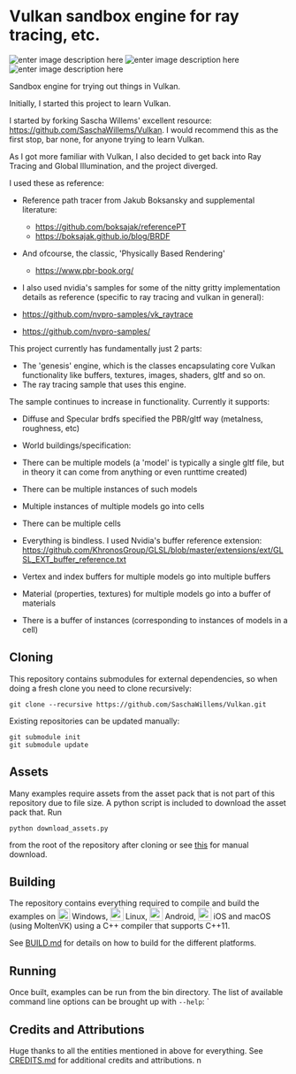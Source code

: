 
# Vulkan sandbox engine for ray tracing, etc.

![enter image description here](https://github.com/pprabhu78/Vulkan/blob/master/screenshots/2022-3-13_55730.png)
![enter image description here](https://github.com/pprabhu78/Vulkan/blob/master/screenshots/2022-3-13_55826.png)
![enter image description here](https://github.com/pprabhu78/Vulkan/blob/master/screenshots/2021-12-15_62151.png)

Sandbox engine for trying out things in Vulkan.

Initially, I started this project to learn Vulkan. 

I started by forking Sascha Willems' excellent resource: https://github.com/SaschaWillems/Vulkan. I would recommend this as the first stop, bar none, for anyone trying to learn Vulkan. 

As I got more familiar with Vulkan, I also decided to get back into Ray Tracing and Global Illumination, and the project diverged. 

I used these as reference:  
 - Reference path tracer from Jakub Boksansky and supplemental literature:  
   - https://github.com/boksajak/referencePT  
   - https://boksajak.github.io/blog/BRDF
   
 - And ofcourse, the classic, 'Physically Based Rendering'  
   - https://www.pbr-book.org/
   
 - I also used nvidia's samples for some of the nitty gritty implementation details as reference (specific to ray tracing and vulkan in general):  
  - https://github.com/nvpro-samples/vk_raytrace  
  - https://github.com/nvpro-samples/

This project currently has fundamentally just 2 parts:  
 - The 'genesis' engine, which is the classes encapsulating core Vulkan functionality like buffers, textures, images, shaders, gltf and so on.  
 - The ray tracing sample that uses this engine.

The sample continues to increase in functionality. Currently it supports:  
 - Diffuse and Specular brdfs specified the PBR/gltf way (metalness, roughness, etc)
 
 - World buildings/specification:  
  - There can be multiple models (a 'model' is typically a single gltf file, but in theory it can come from anything or even runttime created)  
  - There can be multiple instances of such models  
  - Multiple instances of multiple models go into cells  
  - There can be multiple cells

 - Everything is bindless. I used Nvidia's buffer reference extension: https://github.com/KhronosGroup/GLSL/blob/master/extensions/ext/GLSL_EXT_buffer_reference.txt  
  - Vertex and index buffers for multiple models go into multiple buffers  
  - Material (properties, textures) for multiple models go into a buffer of materials  
  - There is a buffer of instances (corresponding to instances of models in a cell)

## Cloning
This repository contains submodules for external dependencies, so when doing a fresh clone you need to clone recursively:

```
git clone --recursive https://github.com/SaschaWillems/Vulkan.git
```

Existing repositories can be updated manually:

```
git submodule init
git submodule update
```

## Assets
Many examples require assets from the asset pack that is not part of this repository due to file size. A python script is included to download the asset pack that. Run

    python download_assets.py

from the root of the repository after cloning or see [this](data/README.md) for manual download.

## Building

The repository contains everything required to compile and build the examples on <img src="./images/windowslogo.png" alt="" height="22px" valign="bottom"> Windows, <img src="./images/linuxlogo.png" alt="" height="24px" valign="bottom"> Linux, <img src="./images/androidlogo.png" alt="" height="24px" valign="bottom"> Android, <img src="./images/applelogo.png" alt="" valign="bottom" height="24px"> iOS and macOS (using MoltenVK) using a C++ compiler that supports C++11.

See [BUILD.md](BUILD.md) for details on how to build for the different platforms.

## Running

Once built, examples can be run from the bin directory. The list of available command line options can be brought up with `--help`:
`
## Credits and Attributions
Huge thanks to all the entities mentioned in above for everything.
See [CREDITS.md](CREDITS.md) for additional credits and attributions.
n